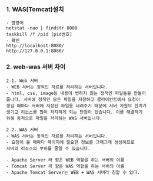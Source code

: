 ### 1. WAS(Tomcat)설치
    - 명령어
    netstat -nao | findstr 8080
    taskkill /f /pid [pid번호]
    - 확인
    http://localhost:8080/
    http://127.0.0.1:8080/

### 2. web-was 서버 차이
    2-1. Web 서버
    - WEB 서버는 정적인 자료를 처리하는 서버입니다.
    - html, css, image등 내용이 변하지 않는 정적인 파일들을 만들어
    줍니다. 서버에 정적인 모든 파일을 저장하고 클라이언트에서 요청이
    생길 때마다 서버에 저장된 파일을 내려주기 때문에 서버 자원의 한계가 
    생기고 리소스를 많이 차지하게 되는 단점이 있습니다. 이를 해결하기
    위해 동적으로 파일을 처리하는 WAS 서버입니다.

    2-2. WAS 서버
    - WAS 서버는 동적인 자료를 처리하는 서버입니다.
    - 요청이 올 때마다 페이지에 필요한 정보를 그때그때 생성하므로
    서버의 리소스의 부하를 줄일 수 있습니다.

    - Apache Server 라 함은 WEB 역할을 하는 서버의 이름
    - Tomcat Server 라 함은 WAS 역할을 하는 서버의 이름
    - Apache Tomcat Server는 WEB + WAS 서버라 칭할 수 있다.